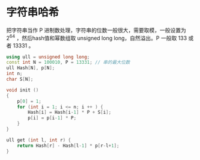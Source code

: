 # 字符串哈希

把字符串当作 P 进制数处理，字符串的位数一般很大，需要取模，一般设置为 $2^{64}$ ，然后hash值和幂数组取 unsigned long long，自然溢出。P 一般取 133 或者 13331 。

```c++
using ull = unsigned long long;
const int N = 100010, P = 13331; // 串的最大位数
ull Hash[N], p[N];
int n;
char S[N];

void init ()
{
    p[0] = 1;
    for (int i = 1; i <= n; i ++ ) {
        Hash[i] = Hash[i-1] * P + S[i];
        p[i] = p[i-1] * P;
    }
}

ull get (int l, int r) {
    return Hash[r] - Hash[l-1] * p[r-l+1];
}
```

